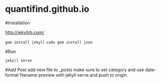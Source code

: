 quantifind.github.io
====================

#Installation

http://jekyllrb.com/

`gem install jekyll`
`sudo gem install json`


#Run

`jekyll serve`


#Add Post
add new file to _posts
make sure to set category and use date-format filename
preview with jekyll serve and push to origin.
